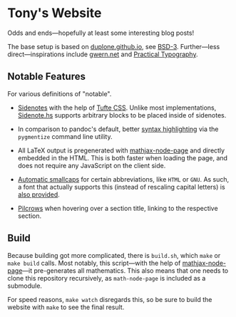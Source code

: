 # Tony's Website

Odds and ends—hopefully at least some interesting blog posts!

The base setup is based on [duplone.github.io], see [BSD-3](/BSD-3.txt).
Further—less direct—inspirations include [gwern.net][gwern.net] and
[Practical Typography][practical-typography].

[duplone.github.io]: https://github.com/duplode/duplode.github.io/
[gwern.net]: https://gwern.net/
[practical-typography]: https://practicaltypography.com/

## Notable Features

For various definitions of "notable".

+ [Sidenotes][site:sidenotes] with the help of [Tufte CSS][github:tufte-css].
  Unlike most implementations, [Sidenote.hs][site:sidenotes-hs] supports
  arbitrary blocks to be placed inside of sidenotes.

+ In comparison to pandoc's default, better [syntax highlighting][site:pygmentise]
  via the `pygmentize` command line utility.

+ All LaTeX output is pregenerated with [mathjax-node-page] and directly
  embedded in the HTML.  This is both faster when loading the page, and
  does not require any JavaScript on the client side.

+ [Automatic smallcaps][site:impl:smallcaps] for certain abbreviations,
  like `HTML` or `GNU`.  As such, a font that actually supports this
  (instead of rescaling capital letters) is [also provided][site:impl:fonts].

+ [Pilcrows][wiki:pilcrow] when hovering over a section title, linking
  to the respective section.

[github:tufte-css]: https://github.com/edwardtufte/tufte-css
[site:impl:fonts]: https://github.com/slotThe/slotThe.github.io/tree/main/fonts
[site:impl:smallcaps]: https://github.com/slotThe/slotThe.github.io/blob/c0b2407ec6b7d71cde186d76d16f46e1e66cfc10/src/site.hs#L293
[site:pygmentise]: https://tony-zorman.com/posts/2023-01-21-pygmentising-hakyll.html
[site:sidenotes-hs]: https://github.com/slotThe/slotThe.github.io/blob/main/src/Sidenote.hs
[site:sidenotes]: https://tony-zorman.com/posts/2023-01-27-block-sidenotes.html
[wiki:pilcrow]: https://en.wikipedia.org/wiki/Pilcrow

## Build

Because building got more complicated, there is `build.sh`, which `make`
or `make build` calls.  Most notably, this script—with the help of
[mathjax-node-page]—it pre-generates all mathematics.  This also means
that one needs to clone this repository recursively, as `math-node-page`
is included as a submodule.

For speed reasons, `make watch` disregards this, so be sure to build the
website with `make` to see the final result.

[mathjax-node-page]: https://github.com/pkra/mathjax-node-page/
